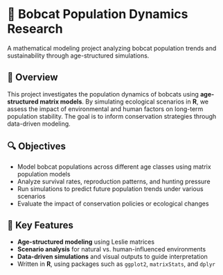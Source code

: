 # 🐾 Bobcat Population Dynamics Research

A mathematical modeling project analyzing bobcat population trends and sustainability through age-structured simulations.

## 📘 Overview

This project investigates the population dynamics of bobcats using **age-structured matrix models**. By simulating ecological scenarios in **R**, we assess the impact of environmental and human factors on long-term population stability. The goal is to inform conservation strategies through data-driven modeling.

## 🔍 Objectives

- Model bobcat populations across different age classes using matrix population models  
- Analyze survival rates, reproduction patterns, and hunting pressure  
- Run simulations to predict future population trends under various scenarios  
- Evaluate the impact of conservation policies or ecological changes

## 🧠 Key Features

- **Age-structured modeling** using Leslie matrices  
- **Scenario analysis** for natural vs. human-influenced environments  
- **Data-driven simulations** and visual outputs to guide interpretation  
- Written in **R**, using packages such as `ggplot2`, `matrixStats`, and `dplyr`

